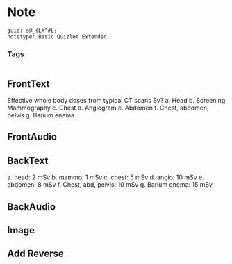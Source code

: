 # Note
```
guid: s@_{LX^#L;
notetype: Basic Quizlet Extended
```

### Tags
```
```

## FrontText
Effective whole body doses from typical CT scans Sv?
a. Head
b. Screening Mammography
c. Chest
d. Angiogram
e. Abdomen
f. Chest, abdomen, pelvis
g. Barium enema

## FrontAudio


## BackText
a. head: 2 mSv
b. mammo: 1 mSv
c. chest: 5 mSv
d. angio: 10 mSv
e. abdomen: 8 mSv
f. Chest, abd, pelvis: 10 mSv
g. Barium enema: 15 mSv

## BackAudio


## Image


## Add Reverse

